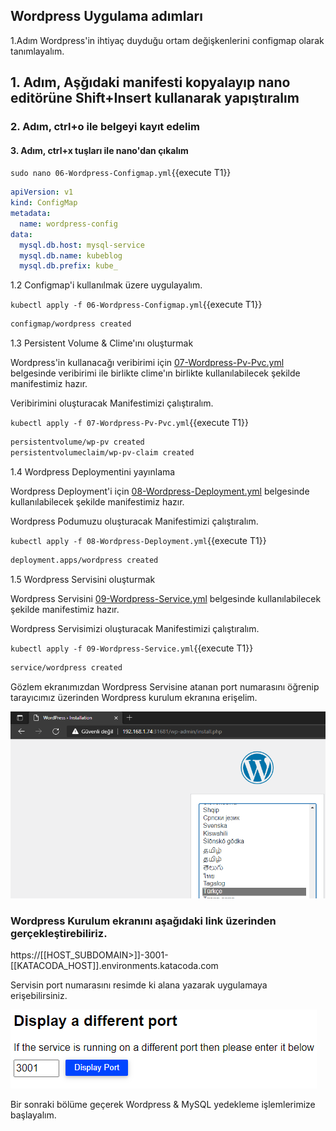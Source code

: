 ## Wordpress Uygulama adımları

1.Adım Wordpress'in ihtiyaç duyduğu ortam değişkenlerini configmap olarak tanımlayalım.

## 1. Adım, Aşğıdaki manifesti kopyalayıp nano editörüne Shift+Insert kullanarak yapıştıralım

### 2. Adım, ctrl+o ile belgeyi kayıt edelim

#### 3. Adım, ctrl+x tuşları ile nano'dan çıkalım

`sudo nano 06-Wordpress-Configmap.yml`{{execute T1}}

```yaml
apiVersion: v1
kind: ConfigMap
metadata:
  name: wordpress-config
data:
  mysql.db.host: mysql-service
  mysql.db.name: kubeblog
  mysql.db.prefix: kube_
```

1.2 Configmap'i kullanılmak üzere uygulayalım.

`kubectl apply -f 06-Wordpress-Configmap.yml`{{execute T1}}

```bash
configmap/wordpress created
```

1.3 Persistent Volume & Clime'ını oluşturmak

Wordpress'in kullanacağı veribirimi için [07-Wordpress-Pv-Pvc.yml](./assets/07-Wordpress-Pv-Pvc.yml) belgesinde veribirimi ile birlikte clime'ın birlikte kullanılabilecek şekilde manifestimiz hazır.

Veribirimini oluşturacak Manifestimizi çalıştıralım.

`kubectl apply -f 07-Wordpress-Pv-Pvc.yml`{{execute T1}}

```bash
persistentvolume/wp-pv created
persistentvolumeclaim/wp-pv-claim created
```

1.4 Wordpress Deploymentini yayınlama

Wordpress Deployment'i için [08-Wordpress-Deployment.yml](./assets/08-Wordpress-Deployment.yml) belgesinde kullanılabilecek şekilde manifestimiz hazır.

Wordpress Podumuzu oluşturacak Manifestimizi çalıştıralım.

`kubectl apply -f 08-Wordpress-Deployment.yml`{{execute T1}}

```bash
deployment.apps/wordpress created
```

1.5 Wordpress Servisini oluşturmak

Wordpress Servisini [09-Wordpress-Service.yml](./assets/09-Wordpress-Service.yml) belgesinde kullanılabilecek şekilde manifestimiz hazır.

Wordpress Servisimizi oluşturacak Manifestimizi çalıştıralım.

`kubectl apply -f 09-Wordpress-Service.yml`{{execute T1}}

```bash
service/wordpress created
```

Gözlem ekranımızdan Wordpress Servisine atanan port numarasını öğrenip tarayıcımız üzerinden Wordpress kurulum ekranına erişelim.

![Wordpress Kurulum](./assets/img/Wordpress_Kurulum.png)

### Wordpress Kurulum ekranını aşağıdaki link  üzerinden gerçekleştirebiliriz.

https://[[HOST_SUBDOMAIN>]]-3001-[[KATACODA_HOST]].environments.katacoda.com

Servisin port numarasını resimde ki alana yazarak uygulamaya erişebilirsiniz.

![Port numarası değiştir](./assets/img/diffport.png)

Bir sonraki bölüme geçerek Wordpress & MySQL yedekleme işlemlerimize başlayalım.
